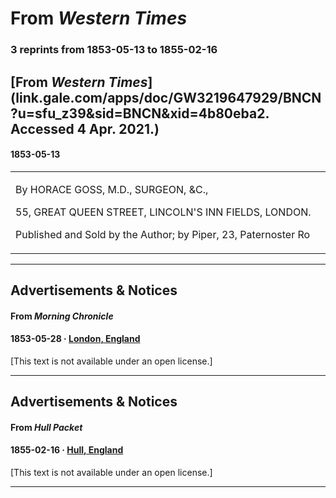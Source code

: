 
# From _Western Times_

### 3 reprints from 1853-05-13 to 1855-02-16

## [From _Western Times_](link.gale.com/apps/doc/GW3219647929/BNCN?u=sfu_z39&sid=BNCN&xid=4b80eba2. Accessed 4 Apr. 2021.)

#### 1853-05-13

<table style="width: 100%;"><tr><td style="width: 50%">

  
  
By HORACE GOSS, M.D., SURGEON, &amp;C.,  
  
55, GREAT QUEEN STREET, LINCOLN&#x27;S INN FIELDS, LONDON.  
  
Published and Sold by the Author; by Piper, 23, Paternoster Ro
</td></tr></table>

---

## Advertisements & Notices

#### From _Morning Chronicle_

#### 1853-05-28 &middot; [London, England](http://dbpedia.org/resource/London)

[This text is not available under an open license.]

---

## Advertisements & Notices

#### From _Hull Packet_

#### 1855-02-16 &middot; [Hull, England](http://dbpedia.org/resource/Kingston_upon_Hull)

[This text is not available under an open license.]

---

